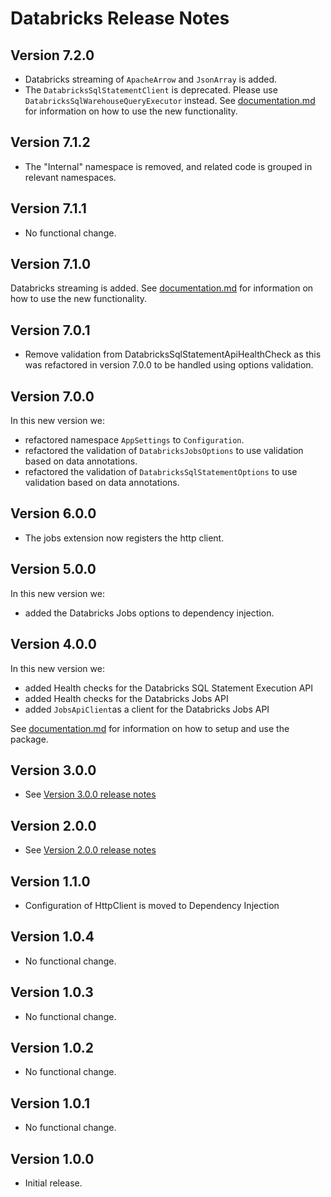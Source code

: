 # Databricks Release Notes

## Version 7.2.0

- Databricks streaming of `ApacheArrow` and `JsonArray` is added.
- The `DatabricksSqlStatementClient` is deprecated. Please use `DatabricksSqlWarehouseQueryExecutor` instead. See [documentation.md](../documentation.md) for information on how to use the new functionality.

## Version 7.1.2

- The "Internal" namespace is removed, and related code is grouped in relevant namespaces.

## Version 7.1.1

- No functional change.

## Version 7.1.0

Databricks streaming is added. See [documentation.md](../documentation.md) for information on how to use the new functionality.

## Version 7.0.1

- Remove validation from DatabricksSqlStatementApiHealthCheck as this was refactored in version 7.0.0 to be handled using options validation.

## Version 7.0.0

In this new version we:

- refactored namespace `AppSettings` to `Configuration`.
- refactored the validation of `DatabricksJobsOptions` to use validation based on data annotations.
- refactored the validation of `DatabricksSqlStatementOptions` to use validation based on data annotations.

## Version 6.0.0

- The jobs extension now registers the http client.

## Version 5.0.0

In this new version we:

- added the Databricks Jobs options to dependency injection.

## Version 4.0.0

In this new version we:

- added Health checks for the Databricks SQL Statement Execution API
- added Health checks for the Databricks Jobs API
- added `JobsApiClient`as a client for the Databricks Jobs API

See [documentation.md](../documentation.md) for information on how to setup and use the package.

## Version 3.0.0

- See [Version 3.0.0 release notes](./version_3_0_0.md)

## Version 2.0.0

- See [Version 2.0.0 release notes](./version_2_0_0.md)

## Version 1.1.0

- Configuration of HttpClient is moved to Dependency Injection

## Version 1.0.4

- No functional change.

## Version 1.0.3

- No functional change.

## Version 1.0.2

- No functional change.

## Version 1.0.1

- No functional change.

## Version 1.0.0

- Initial release.
